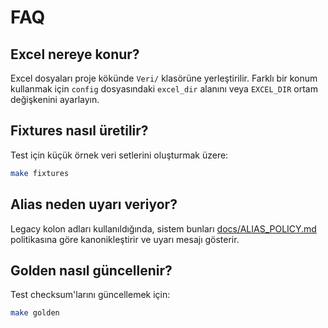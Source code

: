 # FAQ

## Excel nereye konur?
Excel dosyaları proje kökünde `Veri/` klasörüne yerleştirilir. Farklı bir konum kullanmak için `config` dosyasındaki `excel_dir` alanını veya `EXCEL_DIR` ortam değişkenini ayarlayın.

## Fixtures nasıl üretilir?
Test için küçük örnek veri setlerini oluşturmak üzere:

```bash
make fixtures
```

## Alias neden uyarı veriyor?
Legacy kolon adları kullanıldığında, sistem bunları [docs/ALIAS_POLICY.md](docs/ALIAS_POLICY.md) politikasına göre kanonikleştirir ve uyarı mesajı gösterir.

## Golden nasıl güncellenir?
Test checksum'larını güncellemek için:

```bash
make golden
```

